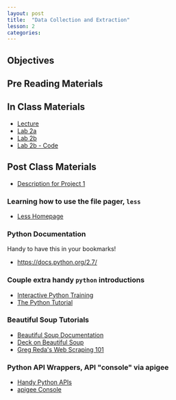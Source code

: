 ```yaml
---
layout: post
title:  "Data Collection and Extraction"
lesson: 2
categories:
---
```

## Objectives

## Pre Reading Materials

## In Class Materials
* [Lecture](https://github.com/datadave/data-science-course/blob/master/materials/lesson02_data_collection_and_extraction/lec02.pdf)
* [Lab 2a](https://github.com/datadave/data-science-course/blob/master/materials/lesson02_data_collection_and_extraction/lab02a.md)
* [Lab 2b](https://github.com/datadave/data-science-course/blob/master/materials/lesson02_data_collection_and_extraction/lab02b.md)
* [Lab 2b - Code](https://github.com/datadave/data-science-course/blob/master/materials/lesson02_data_collection_and_extraction/lab02b.py)

## Post Class Materials
* [Description for Project 1](https://github.com/datadave/data-science-course/blob/master/projects/project01.md)

### Learning how to use the file pager, `less`

* <a href="http://www.greenwoodsoftware.com/less/faq.html#tricks">Less Homepage</a>

### Python Documentation

Handy to have this in your bookmarks!

* <a href="https://docs.python.org/2.7/">https://docs.python.org/2.7/</a>

### Couple extra handy `python` introductions

* <a href="http://www.learnpython.org/">Interactive Python Training</a>
* <a href="https://docs.python.org/2.7/tutorial/index.html">The Python Tutorial</a>

### Beautiful Soup Tutorials
* <a href="http://www.crummy.com/software/BeautifulSoup/bs4/doc/">Beautiful Soup Documentation</a>
* <a href="http://www.nyu.edu/projects/politicsdatalab/workshops/BeautifulSoup.pdf">Deck on Beautiful Soup</a>
* <a href="http://www.gregreda.com/2013/03/03/web-scraping-101-with-python/">Greg Reda's Web Scraping 101</a>

### Python API Wrappers, API "console" via apigee
* <a href="http://www.pythonapi.com/"> Handy Python APIs</a>
* <a href="https://apigee.com/console/twitter">apigee Console</a>
